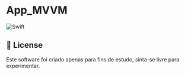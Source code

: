 # App_MVVM
![Swift](https://img.shields.io/badge/swift-F54A2A?style=for-the-badge&logo=swift&logoColor=white)

## :page_with_curl: License
Este software foi criado apenas para fins de estudo, sinta-se livre para experimentar.
